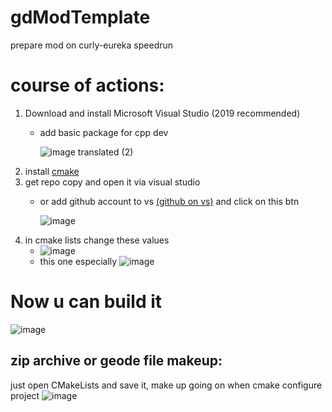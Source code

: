 # gdModTemplate
prepare mod on curly-eureka speedrun

# course of actions:
1. Download and install Microsoft Visual Studio (2019 recommended)
   - add basic package for cpp dev
     
     ![image translated (2)](https://github.com/user95401/GMDModTemplate/assets/90561697/018139ce-e4b6-4e32-bc1b-07b930e98c5e)
1. install [cmake](https://cmake.org/download/)
1. get repo copy and open it via visual studio
   - or add github account to vs [(github on vs)](https://visualstudio.microsoft.com/ru/vs/github/) and click on this btn
  
     ![image](https://github.com/user95401/GMDModTemplate/assets/90561697/7ddcf20c-0b1f-4d93-b8c7-f5509a3b41a4)
1. in cmake lists change these values
   - ![image](https://github.com/user95401/GMDModTemplate/assets/90561697/05a450ac-fbdf-4374-bcbd-0612b316761b)
   - this one especially ![image](https://github.com/user95401/GMDModTemplate/assets/90561697/4367027f-55a8-4065-9adc-76206bf8cde6)

# Now u can build it 
![image](https://github.com/user95401/GMDModTemplate/assets/90561697/9b0be83a-f338-48a4-8f9c-feaf6a9bf266)
## zip archive or geode file makeup:
just open CMakeLists and save it, make up going on when cmake configure project
![image](https://github.com/user95401/GMDModTemplate/assets/90561697/0af53823-7f9d-4a9e-be46-e185cfd7fec5)
